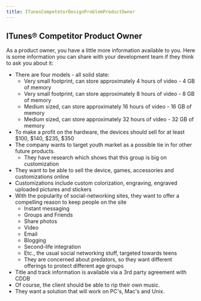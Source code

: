 ```yaml
---
title: ITunesCompetetorDesignProblemProductOwner
---
```

## ITunes® Competitor Product Owner
As a product owner, you have a little more information available to you. Here is some information you can share with your development team if they think to ask you about it: 
* There are four models - all solid state:
  * Very small footprint, can store approximately 4 hours of video - 4 GB of memory
  * Very small footprint, can store approximately 8 hours of video - 8 GB of memory
  * Medium sized, can store approximately 16 hours of video - 16 GB of memory
  * Medium sized, can store approximately 32 hours of video - 32 GB of memory
* To make a profit on the hardware, the devices should sell for at least $100, $140, $235, $350
* The company wants to target youth market as a possible tie in for other future products.
  * They have research which shows that this group is big on customization
* They want to be able to sell the device, games, accessories and customizations online
* Customizations include custom colorization, engraving, engraved uploaded pictures and stickers
* With the popularity of social-networking sites, they want to offer a compelling reason to keep people on the site
  * Instant messaging
  * Groups and Friends
  * Share photos
  * Video
  * Email
  * Blogging
  * Second-life integration
  * Etc., the usual social networking stuff, targeted towards teens
  * They are concerned about predators, so they want different offerings to protect different age groups
* Title and track information is available via a 3rd party agreement with CDDB
* Of course, the client should be able to rip their own music.
* They want a solution that will work on PC's, Mac's and Unix.
